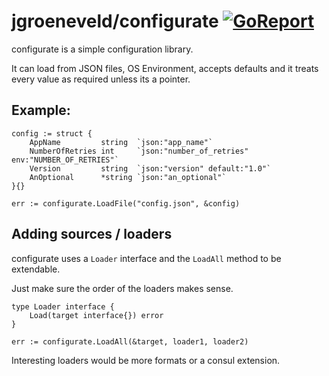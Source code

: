 # jgroeneveld/configurate [![GoReport](https://goreportcard.com/badge/github.com/jgroeneveld/configurate)](https://goreportcard.com/report/github.com/jgroeneveld/configurate)


configurate is a simple configuration library.

It can load from JSON files, OS Environment, accepts defaults and it treats every value as required unless its a pointer.

## Example:

```
config := struct {
    AppName         string  `json:"app_name"`
    NumberOfRetries int     `json:"number_of_retries" env:"NUMBER_OF_RETRIES"`
    Version         string  `json:"version" default:"1.0"`
    AnOptional      *string `json:"an_optional"`
}{}

err := configurate.LoadFile("config.json", &config)
```

## Adding sources / loaders

configurate uses a `Loader` interface and the `LoadAll` method to be extendable.

Just make sure the order of the loaders makes sense.

```
type Loader interface {
    Load(target interface{}) error
}

err := configurate.LoadAll(&target, loader1, loader2)
```

Interesting loaders would be more formats or a consul extension.
